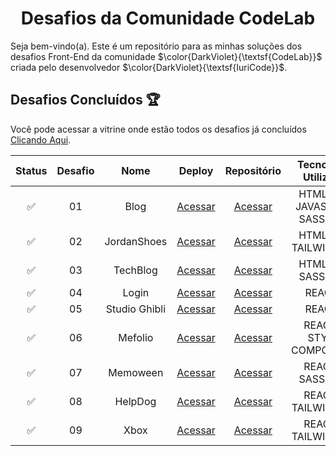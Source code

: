 <div align="center">
 <h1>Desafios da Comunidade CodeLab</h1> 
</div>

<p>Seja bem-vindo(a). Este é um repositório para as minhas soluções dos desafios Front-End da comunidade $\color{DarkViolet}{\textsf{CodeLab}}$ criada pelo desenvolvedor $\color{DarkViolet}{\textsf{IuriCode}}$. </p> 

## Desafios Concluídos 🏆
<p>Você pode acessar a vitrine onde estão todos os desafios já concluídos <a href="https://gabrielalencs.github.io/Site-Desafios-CodeLab/" target="_blank">Clicando Aqui</a>.</p>

| Status | Desafio | Nome | Deploy | Repositório | Tecnologias Utilizadas
:------: | :-----: | :--: | :--: | :--: | :-----:
✅ | 01 | Blog | <a href="https://gabrielalencs.github.io/Desafios-CodeLab/desafio_01/" target="_blank">Acessar</a> | <a href="https://github.com/gabrielalencs/Desafios-Codelandia/tree/main/desafio_01">Acessar </a> | HTML, CSS, JAVASCRIPT, SASS/SCSS
✅ | 02 | JordanShoes | <a href="https://desafios-codelab-desafio-02.vercel.app/" target="_blank">Acessar</a> | <a href="https://github.com/gabrielalencs/Desafios-Codelandia/tree/main/desafio_02">Acessar </a>  | HTML, CSS, TAILWIND CSS
✅ | 03 | TechBlog | <a href="https://gabrielalencs.github.io/Desafios-CodeLab/desafio_03/" target="_blank">Acessar</a> | <a href="https://github.com/gabrielalencs/Desafios-CodeLab/tree/main/desafio_03" target="_blank">Acessar</a>  | HTML, CSS, SASS/SCSS
✅ | 04 | Login | <a href="https://desafios-codelab-desafio-04.vercel.app/" target="_blank">Acessar</a> | <a href="https://github.com/gabrielalencs/Desafios-CodeLab/tree/main/desafio_04" target="_blank">Acessar</a> | REACTJS
✅ | 05 | Studio Ghibli | <a href="https://desafios-codelab-desafio-05.vercel.app/" target="_blank">Acessar</a> | <a href="https://github.com/gabrielalencs/Desafios-CodeLab/tree/main/desafio_05" target="_blank">Acessar</a> | REACTJS
✅ | 06 | Mefolio | <a href="https://desafios-codelab-desafio-06.netlify.app/" target="_blank">Acessar</a> | <a href="https://github.com/gabrielalencs/Desafios-CodeLab/tree/main/desafio_06" target="_blank">Acessar</a> | REACTJS, STYLED COMPONENTS
✅ | 07 | Memoween | <a href="https://desafios-codelab-desafio-07.netlify.app/" target="_blank">Acessar</a> | <a href="https://github.com/gabrielalencs/Desafios-CodeLab/tree/main/desafio_07" target="_blank">Acessar</a> | REACTJS, SASS/SCSS
✅ | 08 | HelpDog | <a href="https://desafios-codelab-desafio-08.netlify.app/" target="_blank">Acessar</a> | <a href="https://github.com/gabrielalencs/Desafios-CodeLab/tree/main/desafio_08" target="_blank">Acessar</a> | REACTJS, TAILWIND CSS
✅ | 09 | Xbox | <a href="https://desafios-codelab-desafio-09.netlify.app/" target="_blank">Acessar</a> | <a href="https://github.com/gabrielalencs/Desafios-CodeLab/tree/main/desafio_09" target="_blank">Acessar</a> | REACTJS, TAILWIND CSS
